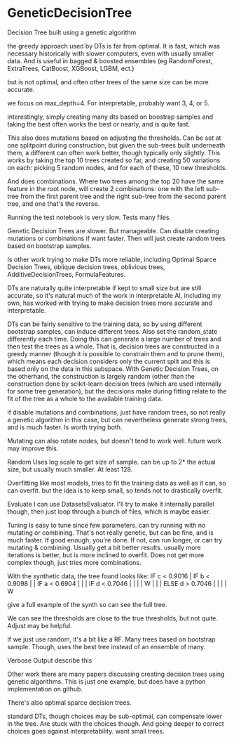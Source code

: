 # GeneticDecisionTree
Decision Tree built using a genetic algorithm


the greedy approach used by DTs is far from optimal. It is fast, which was necessary historically with slower computers, even with usually smaller data. And is useful in bagged & boosted ensembles (eg RandomForest, ExtraTrees, CatBoost, XGBoost, LGBM, ect.)

but is not optimal, and often other trees of the same size can be more accurate.

we focus on max_depth=4. For interpretable, probably want 3, 4, or 5.

interestingly, simply creating many dts based on boostrap samples and taking the best often works the best or nearly, and is quite fast.

This also does mutations based on adjusting the thresholds. Can be set at one splitpoint during construction, but given the sub-trees built underneath them, a different can often work better, though typically only slightly. This works by taking the top 10 trees created so far, and creating 50 variations on each: picking 5 random nodes, and for each of these, 10 new thresholds.

And does combinations. Where two trees among the top 20 have the same feature in the root node, will create 2 combinations: one with the left sub-tree from the first parent tree and the right sub-tree from the second parent tree, and one that's the reverse. 

Running the test notebook is very slow. Tests many files.

Genetic Decision Trees are slower. But manageable. Can disable creating mutations or combinations if want faster. Then will just create random trees based on bootstrap samples.

Is other work trying to make DTs more reliable, including Optimal Sparce Decision Trees, oblique decision trees, oblivious trees, AdditiveDecisionTrees, FormulaFeatures. 

DTs are naturally quite interpretable if kept to small size but are still accurate, so it's natural much of the work in interpretable AI, including my own, has worked with trying to make decision trees more accurate and interpretable. 

DTs can be fairly sensitive to the training data, so by using different bootstrap samples, can induce different trees. Also set the random_state differently each time. Doing this can generate a large number of trees and then test the trees as a whole. That is, decision trees are constructed in a greedy manner (though it is possible to constrain them and to prune them), which means each decision considers only the current split and this is based only on the data in this subspace. With Genetic Decision Trees, on the otherhand, the construction is largely random (other than the construction done by scikit-learn decision trees (which are used internally for some tree generation), but the decisions make during fitting relate to the fit of the tree as a whole to the available training data.

if disable mutations and combinations, just have random trees, so not really a genetic algorithm in this case, but can nevertheless generate strong trees, and is much faster. Is worth trying both. 

Mutating
can also rotate nodes, but doesn't tend to work well. future work may improve this. 

Random
Uses log scale to get size of sample. can be up to 2* the actual size, but usually much smaller. At least 128.

Overfitting
like most models, tries to fit the training data as well as it can, so can overfit. but the idea is to keep small, so tends not to drastically overfit. 

Evaluate
I can use DatasetsEvaluator. I'll try to make it internally parallel though, then just loop through a bunch of files, which is maybe easier.

Tuning
Is easy to tune since few parameters.
can try running with no mutating or combining. That's not really genetic, but can be fine, and is much faster. If good enough, you're done. If not, can run longer, or can try mutating & combining. Usually get a bit better results.
usually more iterations is better, but is more inclined to overfit. Does not get more complex though, just tries more combinations. 

With the synthetic data, the tree found looks like:
IF c < 0.9016
| IF b < 0.9098
| | IF a < 0.6904
| | | IF d < 0.7046
| | | | W
| | | ELSE d > 0.7046
| | | | W

give a full example of the synth so can see the full tree. 

We can see the thresholds are close to the true thresholds, but not quite. Adjust may be helpful.

If we just use random, it's a bit like a RF. Many trees based on bootstrap sample. Though, uses the best tree instead of an ensemble of many. 

Verbose Output
describe this

Other work
there are many papers discussing creating decision trees using genetic algorithms. This is just one example, but does have a python implementation on github.

There's also optimal sparce decision trees.

standard DTs, though choices may be sub-optimal, can compensate lower in the tree. Are stuck with the choices though. And going deeper to correct choices goes against interpretability. want small trees. 
